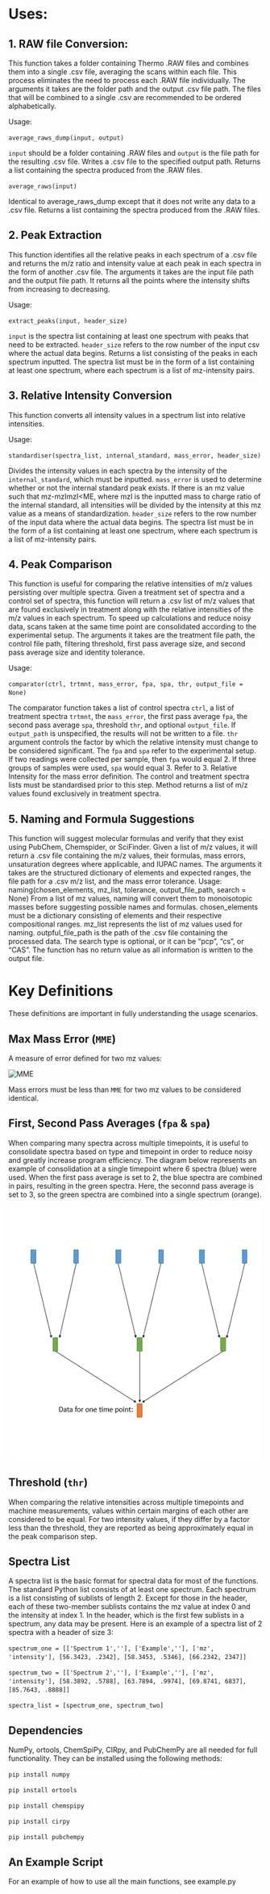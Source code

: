 # Uses:


 ## 1. RAW file Conversion:

This function takes a folder containing Thermo .RAW files and combines them into a single .csv file, averaging the scans within each file. This process eliminates the need to process each .RAW file individually. The arguments it takes are the folder path and the output .csv file path. The files that will be combined to a single .csv are recommended to be ordered alphabetically. 

Usage:
  
`average_raws_dump(input, output)`


`input` should be a folder containing .RAW files and `output` is the file path for the resulting .csv file. Writes a .csv file to the specified output path. Returns a list containing the spectra produced from the .RAW files. 

`average_raws(input)`


Identical to average_raws_dump except that it does not write any data to a .csv file. Returns a list containing the spectra produced from the .RAW files. 


## 2. Peak Extraction
This function identifies all the relative peaks in each spectrum of a .csv file and returns the m/z ratio and intensity value at each peak in each spectra in the form of another .csv file. The arguments it takes are the input file path and the output file path. It returns all the points where the intensity shifts from increasing to decreasing.

Usage:

`extract_peaks(input, header_size)`


`input` is the spectra list containing at least one spectrum with peaks that need to be extracted. `header_size` refers to the row number of the input csv where the actual data begins. Returns a list consisting of the peaks in each spectrum inputted. The spectra list must be in the form of a list containing at least one spectrum, where each spectrum is a list of mz-intensity pairs.


## 3. Relative Intensity Conversion

This function converts all intensity values in a spectrum list into relative intensities. 

Usage:

`standardiser(spectra_list, internal_standard, mass_error, header_size)`


Divides the intensity values in each spectra by the intensity of the `internal_standard`, which must be inputted. `mass_error` is used to determine whether or not the internal standard peak exists. If there is an mz value such that mz-mzImzI<ME, where mzI is the inputted mass to charge ratio of the internal standard, all intensities will be divided by the intensity at this mz value as a means of standardization. `header_size` refers to the row number of the input data where the actual data begins. The spectra list must be in the form of a list containing at least one spectrum, where each spectrum is a list of mz-intensity pairs.


## 4. Peak Comparison
This function is useful for comparing the relative intensities of m/z values persisting over multiple spectra. Given a treatment set of spectra and a control 	set of spectra, this function will return a .csv list of m/z values that are found exclusively in treatment along with the relative intensities of the m/z values in each spectrum. To speed up calculations and reduce noisy data, scans taken at the same time point are consolidated according to the experimental setup. The arguments it takes are the treatment file path, the control file path, filtering threshold, first pass average size, and second pass average size and identity tolerance. 

Usage:

`comparator(ctrl, trtmnt, mass_error, fpa, spa, thr, output_file = None)`

The comparator function takes a list of control spectra `ctrl`, a list of treatment spectra `trtmnt`, the `mass_error`, the first pass average `fpa`, the second pass average `spa`, threshold `thr`, and optional `output_file`. If `output_path` is unspecified, the results will not be written to a file. `thr` argument controls the factor by which the relative intensity must change to be considered significant. The `fpa` and `spa` refer to the experimental setup. If two readings were collected per sample, then `fpa` would equal 2. If three groups of samples were used, `spa` would equal 3. Refer to 3. Relative Intensity for the mass error definition. The control and treatment spectra lists must be standardised prior to this step. Method returns a list of m/z values found exclusively in treatment spectra. 

## 5. Naming and Formula Suggestions
This function will suggest molecular formulas and verify that they exist using PubChem, Chemspider, or SciFinder. Given a list of m/z values, it will return a .csv file containing the m/z values, their formulas, mass errors, unsaturation degrees where applicable, and IUPAC names. The arguments it takes are the structured dictionary of elements and expected ranges, the file path for a .csv m/z list, and the mass error tolerance. 
Usage:
naming(chosen_elements, mz_list, tolerance, output_file_path, search = None)
From a list of mz values, naming will convert them to monoisotopic masses before suggesting possible names and formulas. chosen_elements must be a dictionary consisting of elements and their respective compositional ranges. mz_list represents the list of mz values used for naming. outpful_file_path is the path of the .csv file containing the processed data. The search type is optional, or it can be “pcp”, “cs”, or  “CAS”. The function has no return value as all information is written to the output file. 

# Key Definitions
These definitions are important in fully understanding the usage scenarios.

## Max Mass Error (`MME`)
A measure of error defined for two mz values:

![MME](https://latex.codecogs.com/png.image?\dpi{110}&space;\frac{|mz_1&space;-&space;mz_2|}&space;{mz_1})

Mass errors must be less than `MME` for two mz values to be considered identical.
## First, Second Pass Averages (`fpa` & `spa`)

When comparing many spectra across multiple timepoints, it is useful to consolidate spectra based on type and timepoint in order to reduce noisy and greatly increase program efficiency. The diagram below represents an example of consolidation at a single timepoint where 6 spectra (blue) were used. When the first pass average is set to 2, the blue spectra are combined in pairs, resulting in the green spectra. Here, the seconnd pass average is set to 3, so the green spectra are combined into a single spectrum (orange).

![Diagram](/averaging_diagram.png)

## Threshold (`thr`)

When comparing the relative intensities across multiple timepoints and machine measurements, values within certain margins of each other are considered to be equal. For two intensity values, if they differ by a factor less than the threshold, they are reported as being approximately equal in the peak comparison step. 


## Spectra List

A spectra list is the basic format for spectral data for most of the functions. The standard Python list consists of at least one spectrum. Each spectrum is a list consisting of sublists of length 2. Except for those in the header, each of these two-member sublists contains the mz value at index 0 and the intensity at index 1. In the header, which is the first few sublists in a spectrum, any data may be present. Here is an example of a spectra list of 2 spectra with a header of size 3:

`spectrum_one = [['Spectrum 1',''], ['Example',''], ['mz', 'intensity'], [56.3423, .2342], [58.3453, .5346], [66.2342, 2347]]`

`spectrum_two = [['Spectrum 2',''], ['Example',''], ['mz', 'intensity'], [58.3892, .5788], [63.7894, .9974], [69.8741, 6837], [85.7643, .8888]]`

`spectra_list = [spectrum_one, spectrum_two]`


## Dependencies

NumPy, ortools, ChemSpiPy, CIRpy, and PubChemPy are all needed for full functionality. They can be installed using the following methods:

`pip install numpy`

`pip install ortools`

`pip install chemspipy`

`pip install cirpy`

`pip install pubchempy`



## An Example Script

For an example of how to use all the main functions, see example.py
